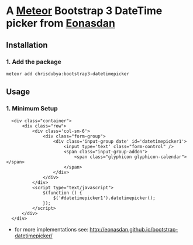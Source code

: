 # A [Meteor](http://meteor.com) Bootstrap 3 DateTime picker from [Eonasdan](https://github.com/Eonasdan/bootstrap-datetimepicker)

## Installation

### 1. Add the package

```
meteor add chrisdubya:bootstrap3-datetimepicker
```

## Usage

### 1. Minimum Setup

```
  <div class="container">
      <div class="row">
          <div class='col-sm-6'>
              <div class="form-group">
                  <div class='input-group date' id='datetimepicker1'>
                      <input type='text' class="form-control" />
                      <span class="input-group-addon">
                          <span class="glyphicon glyphicon-calendar"></span>
                      </span>
                  </div>
              </div>
          </div>
          <script type="text/javascript">
              $(function () {
                  $('#datetimepicker1').datetimepicker();
              });
          </script>
      </div>
  </div>
```
* for more implementations see:  http://eonasdan.github.io/bootstrap-datetimepicker/
